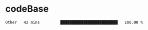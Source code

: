 # codeBase
<!--START_SECTION:waka-->

```txt
Other   42 mins         █████████████████████████   100.00 %
```

<!--END_SECTION:waka-->
